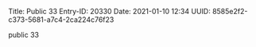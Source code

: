 Title: Public 33
Entry-ID: 20330
Date: 2021-01-10 12:34
UUID: 8585e2f2-c373-5681-a7c4-2ca224c76f23

public 33
